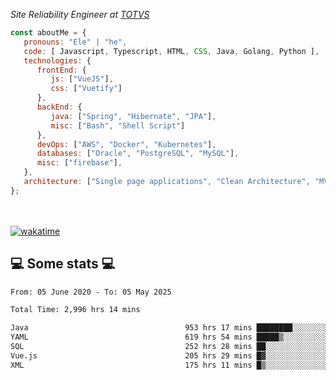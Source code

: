 <p><em>Site Reliability Engineer at <a href="https://www.totvs.com/">TOTVS</a></br>
</em></p>


```javascript
const aboutMe = {
   pronouns: "Ele" | "he",
   code: [ Javascript, Typescript, HTML, CSS, Java, Golang, Python ],
   technologies: {
      frontEnd: {
         js: ["VueJS"],
         css: ["Vuetify"]
      },
      backEnd: {
         java: ["Spring", "Hibernate", "JPA"],
         misc: ["Bash", "Shell Script"]
      },
      devOps: ["AWS", "Docker", "Kubernetes"],
      databases: ["Oracle", "PostgreSQL", "MySQL"],
      misc: ["firebase"],
   },
   architecture: ["Single page applications", "Clean Architecture", "MVC", "Microservices"],
};
```
</br></br>
[![wakatime](https://wakatime.com/badge/user/a3a8ed06-d304-4d6b-bc86-4adc418cdea7.svg)](https://wakatime.com/@a3a8ed06-d304-4d6b-bc86-4adc418cdea7)
<h2>💻 Some stats 💻</h2>

<!--START_SECTION:waka-->

```txt
From: 05 June 2020 - To: 05 May 2025

Total Time: 2,996 hrs 14 mins

Java                                   953 hrs 17 mins ████████░░░░░░░░░░░░░░░░░   31.82 %
YAML                                   619 hrs 54 mins █████▒░░░░░░░░░░░░░░░░░░░   20.69 %
SQL                                    252 hrs 28 mins ██░░░░░░░░░░░░░░░░░░░░░░░   08.43 %
Vue.js                                 205 hrs 29 mins █▓░░░░░░░░░░░░░░░░░░░░░░░   06.86 %
XML                                    175 hrs 11 mins █▒░░░░░░░░░░░░░░░░░░░░░░░   05.85 %
```

<!--END_SECTION:waka-->
